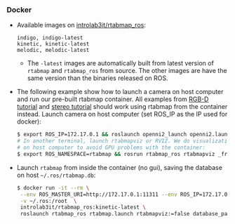 ### Docker

* Available images on [introlab3it/rtabmap_ros](https://hub.docker.com/r/introlab3it/rtabmap_ros/):
    ```
    indigo, indigo-latest
    kinetic, kinetic-latest
    melodic, melodic-latest
    ```
    * The `-latest` images are automatically built from latest version of `rtabmap` and `rtabmap_ros` from source. The other images are have the same version than the binaries released on ROS. 


* The following example show how to launch a camera on host computer and run our pre-built rtabmap container. All examples from [RGB-D tutorial](http://wiki.ros.org/rtabmap_ros/Tutorials/HandHeldMapping) and [stereo tutorial](http://wiki.ros.org/rtabmap_ros/Tutorials/StereoHandHeldMapping) should work using rtabmap from the container instead. Launch camera on host computer (set ROS_IP as the IP used for docker):
    ```bash
    $ export ROS_IP=172.17.0.1 && roslaunch openni2_launch openni2.launch depth_registration:=true
    # In another terminal, launch rtabmapviz or RVIZ. We do visualization 
    # on host computer to avoid GPU problems with the container:
    $ export ROS_NAMESPACE=rtabmap && rosrun rtabmap_ros rtabmapviz _frame_id:=camera_link
    ```

* Launch `rtabmap` from inside the container (no gui), saving the database on host `~/.ros/rtabmap.db`:
    ```bash
    $ docker run -it --rm \
     --env ROS_MASTER_URI=http://172.17.0.1:11311 --env ROS_IP=172.17.0.2 \
     -v ~/.ros:/root  \
     introlab3it/rtabmap_ros:kinetic-latest \
     roslaunch rtabmap_ros rtabmap.launch rtabmapviz:=false database_path:=/root/rtabmap.db rtabmap_args:="--delete_db_on_start"
   ```
